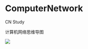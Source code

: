 # ComputerNetwork
CN Study


计算机网络思维导图

![](https://github.com/aqlzh/ComputerNetwork/blob/main/img/%E8%AE%A1%E7%AE%97%E6%9C%BA%E7%BD%91%E7%BB%9C.png)
